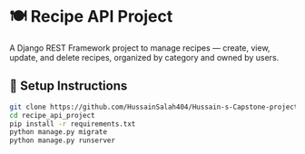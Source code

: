 # 🍽️ Recipe API Project

A Django REST Framework project to manage recipes — create, view, update, and delete recipes, organized by category and owned by users.

## 🧱 Setup Instructions

```bash
git clone https://github.com/HussainSalah404/Hussain-s-Capstone-project
cd recipe_api_project
pip install -r requirements.txt
python manage.py migrate
python manage.py runserver